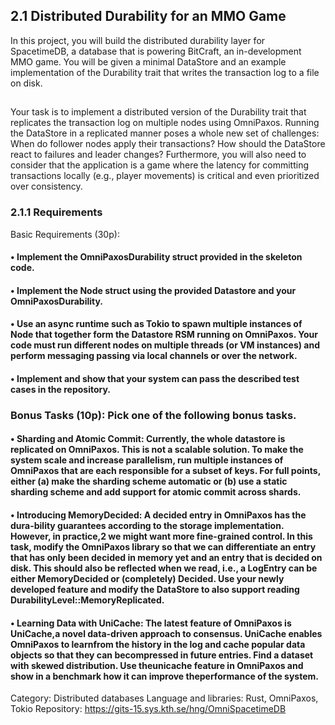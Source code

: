 ## 2.1 Distributed Durability for an MMO Game

In this project, you will build the distributed durability layer for SpacetimeDB, a
database that is powering BitCraft, an in-development MMO game. You will be given a
minimal DataStore and an example implementation of the Durability trait that writes
the transaction log to a file on disk.
## 

Your task is to implement a distributed version of the Durability trait that replicates
the transaction log on multiple nodes using OmniPaxos. Running the DataStore in a
replicated manner poses a whole new set of challenges: When do follower nodes apply
their transactions? How should the DataStore react to failures and leader changes?
Furthermore, you will also need to consider that the application is a game where the
latency for committing transactions locally (e.g., player movements) is critical and even
prioritized over consistency.
### 2.1.1 Requirements
Basic Requirements (30p):
#### • Implement the OmniPaxosDurability struct provided in the skeleton code.
#### • Implement the Node struct using the provided Datastore and your OmniPaxosDurability.
#### • Use an async runtime such as Tokio to spawn multiple instances of Node that together form the Datastore RSM running on OmniPaxos. Your code must run different nodes on multiple threads (or VM instances) and perform messaging passing via local channels or over the network.
#### • Implement and show that your system can pass the described test cases in the repository.
### Bonus Tasks (10p): Pick one of the following bonus tasks.
#### • Sharding and Atomic Commit: Currently, the whole datastore is replicated on OmniPaxos. This is not a scalable solution. To make the system scale and increase parallelism, run multiple instances of OmniPaxos that are each responsible for a subset of keys. For full points, either (a) make the sharding scheme automatic or (b) use a static sharding scheme and add support for atomic commit across shards.
#### • Introducing MemoryDecided: A decided entry in OmniPaxos has the dura-bility guarantees according to the storage implementation. However, in practice,2 we might want more fine-grained control. In this task, modify the OmniPaxos library so that we can differentiate an entry that has only been decided in memory yet and an entry that is decided on disk. This should also be reflected when we read, i.e., a LogEntry can be either MemoryDecided or (completely) Decided. Use your newly developed feature and modify the DataStore to also support reading DurabilityLevel::MemoryReplicated.
#### • Learning Data with UniCache: The latest feature of OmniPaxos is UniCache,a novel data-driven approach to consensus. UniCache enables OmniPaxos to learnfrom the history in the log and cache popular data objects so that they can becompressed in future entries. Find a dataset with skewed distribution. Use theunicache feature in OmniPaxos and show in a benchmark how it can improve theperformance of the system.
Category: Distributed databases
Language and libraries: Rust, OmniPaxos, Tokio
Repository: https://gits-15.sys.kth.se/hng/OmniSpacetimeDB